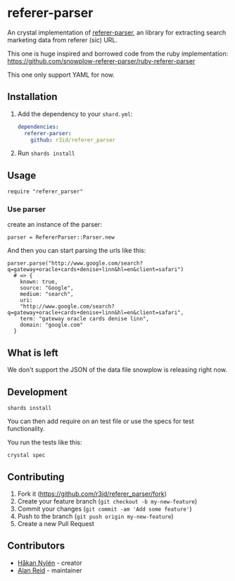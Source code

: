 # referer-parser

An crystal implementation of [referer-parser](https://github.com/snowplow/referer-parser), an library for extracting search marketing data from  referer (sic) URL.

This one is huge inspired and borrowed code from the ruby implementation: https://github.com/snowplow-referer-parser/ruby-referer-parser

This one only support YAML for now.

## Installation

1. Add the dependency to your `shard.yml`:

   ```yaml
   dependencies:
     referer-parser:
       github: r3id/referer_parser
   ```

2. Run `shards install`

## Usage

```crystal
require "referer_parser"
```

### Use parser

create an instance of the parser:

```crystal
parser = RefererParser::Parser.new
```

And then you can start parsing the urls like this:

```crystal
parser.parse("http://www.google.com/search?q=gateway+oracle+cards+denise+linn&hl=en&client=safari")
  # => {
    known: true,
    source: "Google",
    medium: "search",
    uri:
    "http://www.google.com/search?q=gateway+oracle+cards+denise+linn&hl=en&client=safari",
    term: "gateway oracle cards denise linn",
    domain: "google.com"
  }
```

## What is left
We don't support the JSON of the data file snowplow is releasing right now.

## Development

```
shards install
```
You can then add require on an test file or use the specs for test functionality.

You run the tests like this:
```
crystal spec
```

## Contributing

1. Fork it (<https://github.com/r3id/referer_parser/fork>)
2. Create your feature branch (`git checkout -b my-new-feature`)
3. Commit your changes (`git commit -am 'Add some feature'`)
4. Push to the branch (`git push origin my-new-feature`)
5. Create a new Pull Request

## Contributors

- [Håkan Nylén](https://github.com/confact) - creator
- [Alan Reid](https://github.com/r3id) - maintainer
